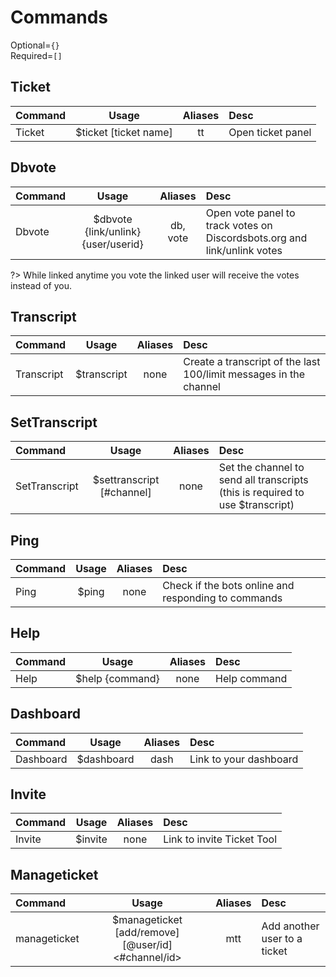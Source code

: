 # Commands
Optional=`{}`  
Required=`[]`

##  Ticket

| Command | Usage | Aliases | Desc |
| :---------- | :-----------: | :-----------:| :------------------------------ |
| Ticket | $ticket [ticket name] | tt | Open ticket panel |

##  Dbvote

| Command | Usage | Aliases | Desc |
| :---------- | :-----------: | :-----------:| :------------------------------ |
| Dbvote | $dbvote {link/unlink} {user/userid} | db, vote | Open vote panel to track votes on Discordsbots.org and link/unlink votes |

?> While linked anytime you vote the linked user will receive the votes instead of you.

##  Transcript

| Command | Usage | Aliases | Desc |
| :---------- | :-----------: | :-----------:| :------------------------------ |
| Transcript | $transcript <limit> | none | Create a transcript of the last 100/limit messages in the channel |

##  SetTranscript

| Command | Usage | Aliases | Desc |
| :---------- | :-----------: | :-----------:| :------------------------------ |
| SetTranscript | $settranscript [#channel] | none | Set the channel to send all transcripts (this is required to use $transcript) |

##  Ping

| Command | Usage | Aliases | Desc |
| :---------- | :-----------: | :-----------:| :------------------------------ |
| Ping | $ping| none | Check if the bots online and responding to commands |

##  Help

| Command | Usage | Aliases | Desc |
| :---------- | :-----------: | :-----------:| :------------------------------ |
| Help | $help {command} | none | Help command |

##  Dashboard

| Command | Usage | Aliases | Desc |
| :---------- | :-----------: | :-----------:| :------------------------------ |
| Dashboard | $dashboard | dash | Link to your dashboard |

##  Invite

| Command | Usage | Aliases | Desc |
| :---------- | :-----------: | :-----------:| :------------------------------ |
| Invite | $invite | none | Link to invite Ticket Tool |

##  Manageticket

| Command | Usage | Aliases | Desc |
| :---------- | :-----------: | :-----------:| :------------------------------ |
| manageticket | $manageticket [add/remove] [@user/id] <#channel/id> | mtt | Add another user to a ticket |
